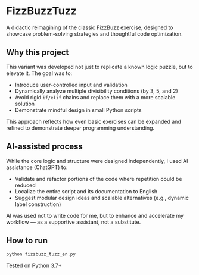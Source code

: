 # FizzBuzzTuzz

A didactic reimagining of the classic FizzBuzz exercise, designed to showcase problem-solving strategies and thoughtful code optimization.

## Why this project

This variant was developed not just to replicate a known logic puzzle, but to elevate it. The goal was to:

- Introduce user-controlled input and validation
- Dynamically analyze multiple divisibility conditions (by 3, 5, and 2)
- Avoid rigid `if/elif` chains and replace them with a more scalable solution
- Demonstrate mindful design in small Python scripts

This approach reflects how even basic exercises can be expanded and refined to demonstrate deeper programming understanding.

## AI-assisted process

While the core logic and structure were designed independently, I used AI assistance (ChatGPT) to:

- Validate and refactor portions of the code where repetition could be reduced
- Localize the entire script and its documentation to English
- Suggest modular design ideas and scalable alternatives (e.g., dynamic label construction)

AI was used not to write code for me, but to enhance and accelerate my workflow — as a supportive assistant, not a substitute.

## How to run

```bash
python fizzbuzz_tuzz_en.py
```

Tested on Python 3.7+

